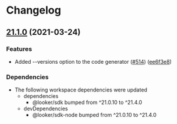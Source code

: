 # Changelog

## [21.1.0](https://www.github.com/looker-open-source/sdk-codegen/compare/wholly-sheet-v21.0.10...wholly-sheet-v21.1.0) (2021-03-24)


### Features

* Added --versions option to the code generator ([#514](https://www.github.com/looker-open-source/sdk-codegen/issues/514)) ([ee6f3e8](https://www.github.com/looker-open-source/sdk-codegen/commit/ee6f3e8f55e300df1a75c9be89b47f067bc08dee))



### Dependencies

* The following workspace dependencies were updated
  * dependencies
    * @looker/sdk bumped from ^21.0.10 to ^21.4.0
  * devDependencies
    * @looker/sdk-node bumped from ^21.0.10 to ^21.4.0
